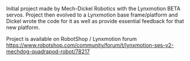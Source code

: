 Initial project made by Mech-Dickel Robotics with the Lynxmotion BETA servos.
Project then evolved to a Lynxmotion base frame/platform and Dickel wrote the code for it as well as provide essential feedback for that new platform.

Project is available on RobotShop / Lynxmotion forum
https://www.robotshop.com/community/forum/t/lynxmotion-ses-v2-mechdog-quadrapod-robot/78217
